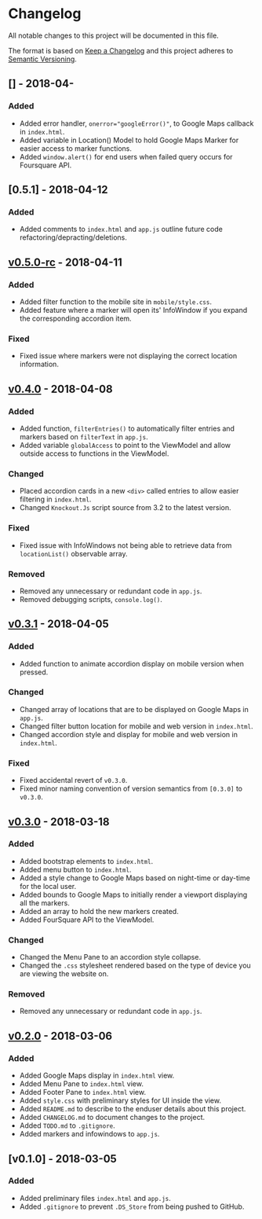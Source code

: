 # Changelog
All notable changes to this project will be documented in this file.

The format is based on [Keep a Changelog](http://keepachangelog.com/en/1.0.0/)
and this project adheres to [Semantic Versioning](http://semver.org/spec/v2.0.0.html).
## [] - 2018-04-
### Added
- Added error handler, `onerror="googleError()"`, to Google Maps callback in `index.html`.
- Added variable in Location() Model to hold Google Maps Marker for easier access to marker functions.
- Added `window.alert()` for end users when failed query occurs for Foursquare API.

## [0.5.1] - 2018-04-12
### Added
- Added comments to `index.html` and `app.js` outline future code refactoring/depracting/deletions.

## [v0.5.0-rc] - 2018-04-11
### Added
- Added filter function to the mobile site in `mobile/style.css`.
- Added feature where a marker will open its' InfoWindow if you expand the corresponding accordion item.

### Fixed
- Fixed issue where markers were not displaying the correct location information.

## [v0.4.0] - 2018-04-08
### Added
- Added function, `filterEntries()` to automatically filter entries and markers based on `filterText` in `app.js`.
- Added variable `globalAccess` to point to the ViewModel and allow outside access to functions in the ViewModel.

### Changed
- Placed accordion cards in a new `<div>` called entries to allow easier filtering in `index.html`.
- Changed `Knockout.Js` script source from 3.2 to the latest version.

### Fixed
- Fixed issue with InfoWindows not being able to retrieve data from `locationList()` observable array.

### Removed
- Removed any unnecessary or redundant code in `app.js`.
- Removed debugging scripts,  `console.log()`.

## [v0.3.1] - 2018-04-05
### Added
- Added function to animate accordion display on mobile version when pressed.

### Changed
- Changed array of locations that are to be displayed on Google Maps in `app.js`.
- Changed filter button location for mobile and web version in `index.html`.
- Changed accordion style and display for mobile and web version in `index.html`.

### Fixed
- Fixed accidental revert of `v0.3.0`.
- Fixed minor naming convention of version semantics from `[0.3.0]` to `v0.3.0`.

## [v0.3.0] - 2018-03-18
### Added
- Added bootstrap elements to `index.html`.
- Added menu button to `index.html`.
- Added a style change to Google Maps based on night-time or day-time for the local user.
- Added bounds to Google Maps to initially render a viewport displaying all the markers.
- Added an array to hold the new markers created.
- Added FourSquare API to the ViewModel.

### Changed
- Changed the Menu Pane to an accordion style collapse.
- Changed the `.css` stylesheet rendered based on the type of device you are viewing the website on.

### Removed
- Removed any unnecessary or redundant code in `app.js`.

## [v0.2.0] - 2018-03-06
### Added
- Added Google Maps display in `index.html` view.
- Added Menu Pane to `index.html` view.
- Added Footer Pane to `index.html` view.
- Added `style.css` with preliminary styles for UI inside the view.
- Added `README.md` to describe to the enduser details about this project.
- Added `CHANGELOG.md` to document changes to the project.
- Added `TODO.md` to `.gitignore`.
- Added markers and infowindows to `app.js`.

## [v0.1.0] - 2018-03-05
### Added
- Added preliminary files `index.html` and `app.js`.
- Added `.gitignore` to prevent `.DS_Store` from being pushed to GitHub.

[Unreleased]: https://github.com/jye0325/Neighborhood-Map/compare/v0.5.0...HEAD
[v0.5.0-rc]: https://github.com/jye0325/Neighborhood-Map/compare/v0.4.0...v0.5.0
[v0.4.0]: https://github.com/jye0325/Neighborhood-Map/compare/v0.3.1...v0.4.0
[v0.3.1]: https://github.com/jye0325/Neighborhood-Map/compare/v0.3.0...v0.3.1
[v0.3.0]: https://github.com/jye0325/Neighborhood-Map/compare/v0.2.0...v0.3.0
[v0.2.0]: https://github.com/jye0325/Neighborhood-Map/compare/v0.1.0...v0.2.0
